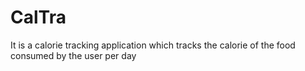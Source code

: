 # CalTra
It is a calorie tracking application which tracks the calorie of the food consumed by the user per day
